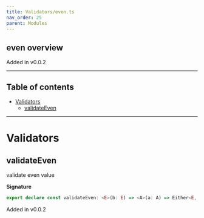 ```yaml
---
title: Validators/even.ts
nav_order: 25
parent: Modules
---
```


## even overview

Added in v0.0.2

---

<h2 class="text-delta">Table of contents</h2>

- [Validators](#validators)
  - [validateEven](#validateeven)

---

# Validators

## validateEven

validate even value

**Signature**

```ts
export declare const validateEven: <E>(b: E) => <A>(a: A) => Either<E, unknown extends A ? any : A>
```

Added in v0.0.2
